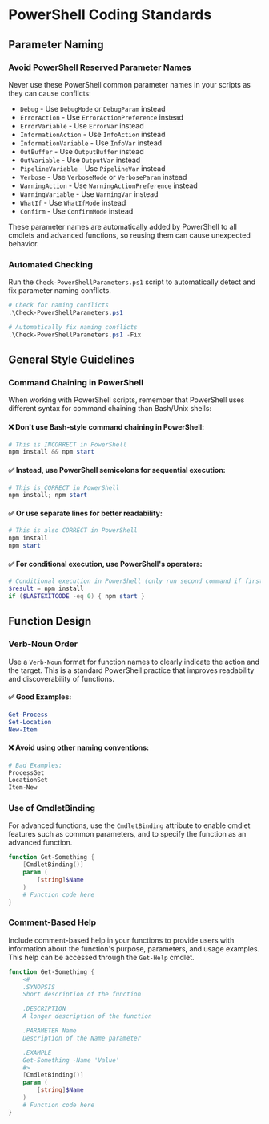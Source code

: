 # PowerShell Coding Standards

## Parameter Naming

### Avoid PowerShell Reserved Parameter Names

Never use these PowerShell common parameter names in your scripts as they can cause conflicts:

- `Debug` - Use `DebugMode` or `DebugParam` instead
- `ErrorAction` - Use `ErrorActionPreference` instead
- `ErrorVariable` - Use `ErrorVar` instead
- `InformationAction` - Use `InfoAction` instead
- `InformationVariable` - Use `InfoVar` instead
- `OutBuffer` - Use `OutputBuffer` instead
- `OutVariable` - Use `OutputVar` instead
- `PipelineVariable` - Use `PipelineVar` instead
- `Verbose` - Use `VerboseMode` or `VerboseParam` instead
- `WarningAction` - Use `WarningActionPreference` instead
- `WarningVariable` - Use `WarningVar` instead
- `WhatIf` - Use `WhatIfMode` instead
- `Confirm` - Use `ConfirmMode` instead

These parameter names are automatically added by PowerShell to all cmdlets and advanced functions, so reusing them can cause unexpected behavior.

### Automated Checking

Run the `Check-PowerShellParameters.ps1` script to automatically detect and fix parameter naming conflicts.

```powershell
# Check for naming conflicts
.\Check-PowerShellParameters.ps1

# Automatically fix naming conflicts
.\Check-PowerShellParameters.ps1 -Fix
```

## General Style Guidelines

### Command Chaining in PowerShell

When working with PowerShell scripts, remember that PowerShell uses different syntax for command chaining than Bash/Unix shells:

#### ❌ Don't use Bash-style command chaining in PowerShell:

```powershell
# This is INCORRECT in PowerShell
npm install && npm start
```

#### ✅ Instead, use PowerShell semicolons for sequential execution:

```powershell
# This is CORRECT in PowerShell
npm install; npm start
```

#### ✅ Or use separate lines for better readability:

```powershell
# This is also CORRECT in PowerShell
npm install
npm start
```

#### ✅ For conditional execution, use PowerShell's operators:

```powershell
# Conditional execution in PowerShell (only run second command if first succeeds)
$result = npm install
if ($LASTEXITCODE -eq 0) { npm start }
```

## Function Design

### Verb-Noun Order

Use a `Verb-Noun` format for function names to clearly indicate the action and the target. This is a standard PowerShell practice that improves readability and discoverability of functions.

#### ✅ Good Examples:

```powershell
Get-Process
Set-Location
New-Item
```

#### ❌ Avoid using other naming conventions:

```powershell
# Bad Examples:
ProcessGet
LocationSet
Item-New
```

### Use of CmdletBinding

For advanced functions, use the `CmdletBinding` attribute to enable cmdlet features such as common parameters, and to specify the function as an advanced function.

```powershell
function Get-Something {
    [CmdletBinding()]
    param (
        [string]$Name
    )
    # Function code here
}
```

### Comment-Based Help

Include comment-based help in your functions to provide users with information about the function's purpose, parameters, and usage examples. This help can be accessed through the `Get-Help` cmdlet.

```powershell
function Get-Something {
    <#
    .SYNOPSIS
    Short description of the function

    .DESCRIPTION
    A longer description of the function

    .PARAMETER Name
    Description of the Name parameter

    .EXAMPLE
    Get-Something -Name 'Value'
    #>
    [CmdletBinding()]
    param (
        [string]$Name
    )
    # Function code here
}
```
